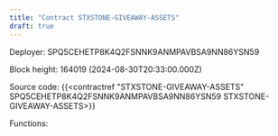 ```yaml
---
title: "Contract STXSTONE-GIVEAWAY-ASSETS"
draft: true
---
```

Deployer: SPQ5CEHETP8K4Q2FSNNK9ANMPAVBSA9NN86YSN59


 



Block height: 164019 (2024-08-30T20:33:00.000Z)

Source code: {{<contractref "STXSTONE-GIVEAWAY-ASSETS" SPQ5CEHETP8K4Q2FSNNK9ANMPAVBSA9NN86YSN59 STXSTONE-GIVEAWAY-ASSETS>}}

Functions:


